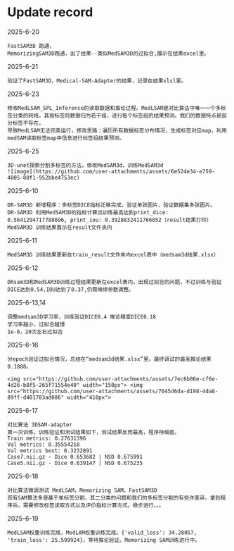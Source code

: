 # Update record
2025-6-20

    FastSAM3D 跑通，
    MemorizingSAM3D跑通，出了结果--类似MedSAM3D的过拟合,展示在结果excel里。


2025-6-21

    验证了FastSAM3D，Medical-SAM-Adapter的结果，记录在结果xlsl里。


2025-6-23

    修改MedLSAM_SPL_Inference的读取数据和推论过程。MedLSAM是对比算法中唯一一个多标签分类的网络，其按标签将数据归为若干组，进行每个标签组的结果预测。我们的数据特点是部分标签不存在，
    导致MedLSAM无法完美运行，修改思路：遍历所有数据标签分布情况，生成标签对应map，利用medSAM读取标签map中信息进行标签组结果预测。

2025-6-25

    3D-unet探索分割多标签的方法，修改MedSAM3d，训练MedSAM3d
    ![image](https://github.com/user-attachments/assets/6e524e34-e759-4805-80f1-952bbe4753ec)




2025-6-10

    DR-SAM3D 新增程序：多标签DICE指标迁移完成，验证单张图片，验证数据集多张图片。 
    DR-SAM3D 利用MedSAM3D的指标计算出训练最高达到print_dice: 0.5641294717788696, print_iou: 0.3928832411766052（result结果打印）
    MedSAM3D 训练结果展示在result文件夹内

2025-6-11

    MedSAM3D 训练结果更新在train_result文件夹内excel表中（medsam3d结果.xlsx）

2025-6-12

    DRsam3D和MedSAM3D训练过程结果更新在excel表内，出现过拟合的问题，不过训练与验证DICE达到0.54,IOU达到了0.37,仍需继续参数调整。

2025-6-13,14

    调整medsam3D学习率，训练验证DICE0.4 推论精度DICE0.18
    学习率越小，过拟合越慢
    1e-6，20次左右过拟合

2025-6-16 

    分epoch验证过拟合情况，总结在“medsam3d结果.xlsx”里。最终调试的最高推论结果0.1888。
    
    <img src="https://github.com/user-attachments/assets/7ec6b86e-cf6e-4d26-b8f5-265f71554e40" width="150px"> <img src="https://github.com/user-attachments/assets/7045d6da-d198-4da8-89ff-d401783ad086" width="410px">

2025-6-17

    对比算法 3DSAM-adapter
    第一次训练，训练验证和测试结果如下，测试结果反而最高，程序待细查。
    Train metrics: 0.27631396
    Val metrics: 0.35554218
    Val metrics best: 0.3232891
    Case7.nii.gz - Dice 0.653682 | NSD 0.675991
    Case5.nii.gz - Dice 0.639147 | NSD 0.675235

2025-6-18

    对比算法微调测试 MedLSAM，Memorizing SAM，FastSAM3D
    现有SAM算法多是基于单标签分割，其二分类的问题和我们的多标签分割的有些许差异，拿到程序后，需要修改标签读取方式以及评价指标计算方式。稳步进行。。。

2025-6-19

    MedLSAM权重训练完成，MedLAM权重训练完成。{'valid_loss': 34.28057, 'train_loss': 25.599924}，等待推论验证。Memorizing SAM训练进行中。


